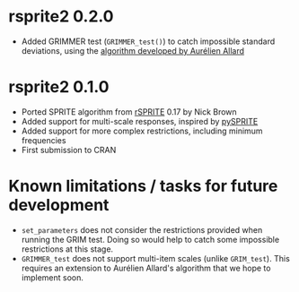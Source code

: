 # rsprite2 0.2.0

* Added GRIMMER test (`GRIMMER_test()`) to catch impossible standard deviations, using the [algorithm developed by Aurélien Allard](https://aurelienallard.netlify.app/post/anaytic-grimmer-possibility-standard-deviations/)

# rsprite2 0.1.0

* Ported SPRITE algorithm from [rSPRITE](https://github.com/sTeamTraen/rSPRITE) 0.17 by Nick Brown
* Added support for multi-scale responses, inspired by [pySPRITE](https://github.com/QuentinAndre/pysprite)
* Added support for more complex restrictions, including minimum frequencies
* First submission to CRAN

# Known limitations / tasks for future development

* `set_parameters` does not consider the restrictions provided when running the GRIM test. Doing so would help to catch some impossible restrictions at this stage.
* `GRIMMER_test` does not support multi-item scales (unlike `GRIM_test`). This requires an extension to Aurélien Allard's algorithm that we hope to implement soon.
